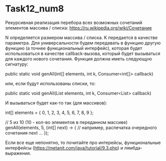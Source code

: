 # Task12_num8

Рекурсивная реализация перебора всех возможных сочетаний элементов массива / 
списка:
https://ru.wikipedia.org/wiki/Сочетание


N определяется размером массива / списка. K передается в качестве параметра.
Для универсальности будем передавать в функцию другую функцию (а точнее 
функциональный интерфейс), которая будет использоваться в качестве callback-вызова, 
который будет вызываться для каждого нового сочетания.
Функция должна иметь следующую сигнатуру:


public static void genAll(int[] elements, int k,
 Consumer<int[]> callback)


или, если будут использованы списки, то:


public static void genAll(List<Integer> elements, int k,
 Consumer<List<Integer>> callback)

  
  И вызываться будет как-то так (для массивов):

  
  int[] elements = { 0, 1, 2, 3, 4, 5, 6, 7, 8, 9 };

  // 5 из 10 (10 - кол-во элементов в переданном массиве)
genAll(elements, 5, (int[] next) -> {
 // например, распечатка очередного сочетания next
 ...
});

  
  Если все еще непонятно, то почитайте про интерейсы, функциональные интерфейсы 
(https://metanit.com/java/tutorial/9.3.php) и лямбда-выражения.
